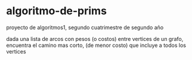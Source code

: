 # algoritmo-de-prims
proyecto de algoritmos1, segundo cuatrimestre de segundo año

dada una lista de arcos con pesos (o costos) entre vertices de un grafo,
encuentra el camino mas corto, (de menor costo) que incluye a todos los vertices
